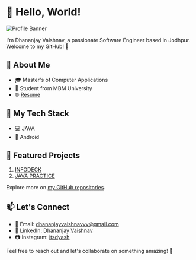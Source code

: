 # 👋 Hello, World!

![Profile Banner](https://user-images.githubusercontent.com/36594527/117921831-c3d32c80-b334-11eb-8bab-a423ac34272a.png)

I'm Dhananjay Vaishnav, a passionate Software Engineer based in Jodhpur. Welcome to my GitHub! 🚀

## 🌱 About Me

- 🎓 Master's of Computer Applications
- 💼 Student from MBM University
- 🌐 [Resume]()

## 🚀 My Tech Stack

- 💻 JAVA
- 🤖 Android

## 🌟 Featured Projects

1. [INFODECK](https://github.com/itsdyash/INFODECK)
2. [JAVA PRACTICE](project2_link)

Explore more on [my GitHub repositories](https://github.com/itsdyash).

## 📫 Let's Connect

- 📧 Email: dhananjayvaishnavyv@gmail.com
- 💼 LinkedIn: [Dhananjay Vaishnav](www.linkedin.com/in/itsdyash)
- 📷 Instagram: [itsdyash](https://twitter.com/YourTwitterHandle](https://www.instagram.com/its.dyash/))

Feel free to reach out and let's collaborate on something amazing! 🤝

